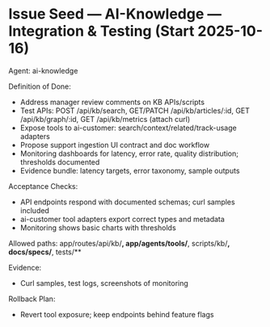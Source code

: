# Issue Seed — AI-Knowledge — Integration & Testing (Start 2025-10-16)

Agent: ai-knowledge

Definition of Done:
- Address manager review comments on KB APIs/scripts
- Test APIs: POST /api/kb/search, GET/PATCH /api/kb/articles/:id, GET /api/kb/graph/:id, GET /api/kb/metrics (attach curl)
- Expose tools to ai-customer: search/context/related/track-usage adapters
- Propose support ingestion UI contract and doc workflow
- Monitoring dashboards for latency, error rate, quality distribution; thresholds documented
- Evidence bundle: latency targets, error taxonomy, sample outputs

Acceptance Checks:
- API endpoints respond with documented schemas; curl samples included
- ai-customer tool adapters export correct types and metadata
- Monitoring shows basic charts with thresholds

Allowed paths: app/routes/api/kb/**, app/agents/tools/**, scripts/kb/**, docs/specs/**, tests/**

Evidence:
- Curl samples, test logs, screenshots of monitoring

Rollback Plan:
- Revert tool exposure; keep endpoints behind feature flags

